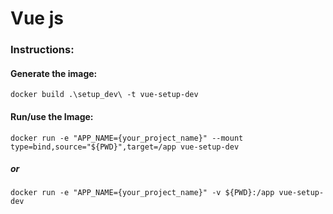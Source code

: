 # Vue js

### Instructions:

#### Generate the image:
`docker build .\setup_dev\ -t vue-setup-dev`

#### Run/use the Image:
`docker run -e "APP_NAME={your_project_name}" --mount type=bind,source="${PWD}",target=/app vue-setup-dev`
##### or
`docker run -e "APP_NAME={your_project_name}" -v ${PWD}:/app vue-setup-dev`
